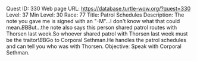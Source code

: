 Quest ID: 330
Web page URL: https://database.turtle-wow.org/?quest=330
Level: 37
Min Level: 30
Race: 77
Title: Patrol Schedules
Description: The note you gave me is signed with an "-M"...I don't know what that could mean.$B$BBut...the note also says this person shared patrol routes with Thorsen last week.So whoever shared patrol with Thorsen last week must be the traitor!$B$BGo to Corporal Sethman.He handles the patrol schedules and can tell you who was with Thorsen.
Objective: Speak with Corporal Sethman.
